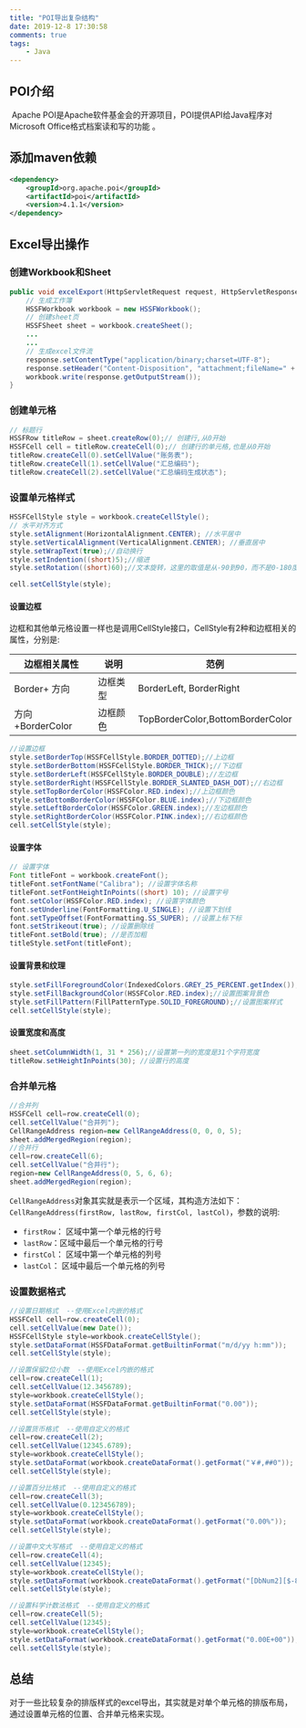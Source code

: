 ```yaml
---
title: "POI导出复杂结构"
date: 2019-12-8 17:30:58
comments: true
tags:
	- Java
---
```


## POI介绍

​     Apache POI是Apache软件基金会的开源项目，POI提供API给Java程序对Microsoft Office格式档案读和写的功能 。

## 添加maven依赖

```xml
<dependency>
    <groupId>org.apache.poi</groupId>
    <artifactId>poi</artifactId>
    <version>4.1.1</version>
</dependency>
```

## Excel导出操作

 ### **创建Workbook和Sheet**

```java
public void excelExport(HttpServletRequest request, HttpServletResponse response) {
    // 生成工作簿
    HSSFWorkbook workbook = new HSSFWorkbook();
    // 创建sheet页
    HSSFSheet sheet = workbook.createSheet();
    ...
    ...
    // 生成excel文件流
    response.setContentType("application/binary;charset=UTF-8");
    response.setHeader("Content-Disposition", "attachment;fileName=" + URLEncoder.encode("账务明细导出" + ".xls", "UTF-8"));
    workbook.write(response.getOutputStream());
}
```

<!-- more -->

### **创建单元格**

```java
// 标题行
HSSFRow titleRow = sheet.createRow(0);// 创建行,从0开始
HSSFCell cell = titleRow.createCell(0);// 创建行的单元格,也是从0开始
titleRow.createCell(0).setCellValue("账务表");
titleRow.createCell(1).setCellValue("汇总编码");
titleRow.createCell(2).setCellValue("汇总编码生成状态");
```

### **设置单元格样式**

```java
HSSFCellStyle style = workbook.createCellStyle();
// 水平对齐方式
style.setAlignment(HorizontalAlignment.CENTER); //水平居中
style.setVerticalAlignment(VerticalAlignment.CENTER); //垂直居中
style.setWrapText(true);//自动换行
style.setIndention((short)5);//缩进
style.setRotation((short)60);//文本旋转，这里的取值是从-90到90，而不是0-180度

cell.setCellStyle(style);
```

#### 设置边框

​    边框和其他单元格设置一样也是调用CellStyle接口，CellStyle有2种和边框相关的属性，分别是:

| 边框相关属性      | 说明     | 范例                             |
| ----------------- | -------- | -------------------------------- |
| Border+ 方向      | 边框类型 | BorderLeft, BorderRight          |
| 方向 +BorderColor | 边框颜色 | TopBorderColor,BottomBorderColor |

```java
//设置边框
style.setBorderTop(HSSFCellStyle.BORDER_DOTTED);//上边框
style.setBorderBottom(HSSFCellStyle.BORDER_THICK);//下边框
style.setBorderLeft(HSSFCellStyle.BORDER_DOUBLE);//左边框
style.setBorderRight(HSSFCellStyle.BORDER_SLANTED_DASH_DOT);//右边框
style.setTopBorderColor(HSSFColor.RED.index);//上边框颜色
style.setBottomBorderColor(HSSFColor.BLUE.index);//下边框颜色
style.setLeftBorderColor(HSSFColor.GREEN.index);//左边框颜色
style.setRightBorderColor(HSSFColor.PINK.index);//右边框颜色
cell.setCellStyle(style);
```

#### 设置字体

```java
// 设置字体
Font titleFont = workbook.createFont();
titleFont.setFontName("Calibra"); //设置字体名称
titleFont.setFontHeightInPoints((short) 10); //设置字号
font.setColor(HSSFColor.RED.index); //设置字体颜色
font.setUnderline(FontFormatting.U_SINGLE); //设置下划线
font.setTypeOffset(FontFormatting.SS_SUPER); //设置上标下标
font.setStrikeout(true); //设置删除线
titleFont.setBold(true); //是否加粗
titleStyle.setFont(titleFont);
```

#### 设置背景和纹理

```java
style.setFillForegroundColor(IndexedColors.GREY_25_PERCENT.getIndex());//设置图案颜色
style.setFillBackgroundColor(HSSFColor.RED.index);//设置图案背景色
style.setFillPattern(FillPatternType.SOLID_FOREGROUND);//设置图案样式
cell.setCellStyle(style);
```

#### **设置宽度和高度**

```java
sheet.setColumnWidth(1, 31 * 256);//设置第一列的宽度是31个字符宽度
titleRow.setHeightInPoints(30); //设置行的高度
```

### **合并单元格**

```java
//合并列
HSSFCell cell=row.createCell(0);
cell.setCellValue("合并列");
CellRangeAddress region=new CellRangeAddress(0, 0, 0, 5);
sheet.addMergedRegion(region);
//合并行
cell=row.createCell(6);
cell.setCellValue("合并行");
region=new CellRangeAddress(0, 5, 6, 6);
sheet.addMergedRegion(region);
```

`CellRangeAddress`对象其实就是表示一个区域，其构造方法如下：`CellRangeAddress(firstRow, lastRow, firstCol, lastCol)`，参数的说明:

- `firstRow`： 区域中第一个单元格的行号
- `lastRow`：区域中最后一个单元格的行号
- `firstCol`： 区域中第一个单元格的列号
- `lastCol`： 区域中最后一个单元格的列号

### **设置数据格式**

```java
//设置日期格式  --使用Excel内嵌的格式
HSSFCell cell=row.createCell(0);
cell.setCellValue(new Date());
HSSFCellStyle style=workbook.createCellStyle();
style.setDataFormat(HSSFDataFormat.getBuiltinFormat("m/d/yy h:mm"));
cell.setCellStyle(style);

//设置保留2位小数  --使用Excel内嵌的格式
cell=row.createCell(1);
cell.setCellValue(12.3456789);
style=workbook.createCellStyle();
style.setDataFormat(HSSFDataFormat.getBuiltinFormat("0.00"));
cell.setCellStyle(style);

//设置货币格式  --使用自定义的格式
cell=row.createCell(2);
cell.setCellValue(12345.6789);
style=workbook.createCellStyle();
style.setDataFormat(workbook.createDataFormat().getFormat("￥#,##0"));
cell.setCellStyle(style);

//设置百分比格式  --使用自定义的格式
cell=row.createCell(3);
cell.setCellValue(0.123456789);
style=workbook.createCellStyle();
style.setDataFormat(workbook.createDataFormat().getFormat("0.00%"));
cell.setCellStyle(style);

//设置中文大写格式  --使用自定义的格式
cell=row.createCell(4);
cell.setCellValue(12345);
style=workbook.createCellStyle();
style.setDataFormat(workbook.createDataFormat().getFormat("[DbNum2][$-804]0"));
cell.setCellStyle(style);

//设置科学计数法格式  --使用自定义的格式
cell=row.createCell(5);
cell.setCellValue(12345);
style=workbook.createCellStyle();
style.setDataFormat(workbook.createDataFormat().getFormat("0.00E+00"));
cell.setCellStyle(style);
```

## 总结

​    对于一些比较复杂的排版样式的excel导出，其实就是对单个单元格的排版布局，通过设置单元格的位置、合并单元格来实现。
